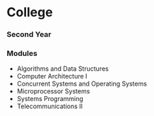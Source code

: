 # College

### Second Year
### Modules
 - Algorithms and Data Structures
 - Computer Architecture I
 - Concurrent Systems and Operating Systems
 - Microprocessor Systems
 - Systems Programming
 - Telecommunications II
